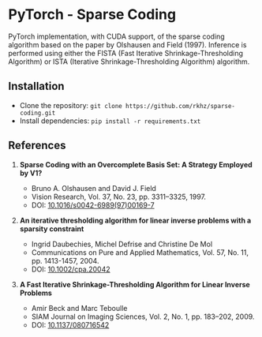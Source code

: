 # PyTorch - Sparse Coding 
 PyTorch implementation, with CUDA support, of the sparse coding algorithm based on the paper by Olshausen and Field (1997). Inference is performed using either the FISTA (Fast Iterative Shrinkage-Thresholding Algorithm) or ISTA (Iterative Shrinkage-Thresholding Algorithm) algorithm.

## Installation
- Clone the repository: `git clone https://github.com/rkhz/sparse-coding.git`
- Install dependencies: `pip install -r requirements.txt`

## References
1. **Sparse Coding with an Overcomplete Basis Set: A Strategy Employed by V1?**
   - Bruno A. Olshausen and David J. Field
   - Vision Research, Vol. 37, No. 23, pp. 3311–3325, 1997.
   - DOI: [10.1016/s0042-6989(97)00169-7](https://doi.org/10.1016/s0042-6989(97)00169-7)
     
2. **An iterative thresholding algorithm for linear inverse problems with a sparsity constraint**
   - Ingrid Daubechies, Michel Defrise and Christine De Mol
   - Communications on Pure and Applied Mathematics, Vol. 57, No. 11, pp. 1413-1457, 2004.
   - DOI: [10.1002/cpa.20042](https://doi.org/10.1002/cpa.20042)
     
3. **A Fast Iterative Shrinkage-Thresholding Algorithm for Linear Inverse Problems**
   - Amir Beck and Marc Teboulle
   - SIAM Journal on Imaging Sciences, Vol. 2, No. 1, pp. 183–202, 2009.
   - DOI: [10.1137/080716542](https://doi.org/10.1137/080716542)

